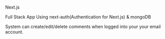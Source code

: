 Next.js

Full Stack App Using next-auth(Authentication for Next.js) & mongoDB

System can create/edit/delete comments when logged into your your email account.
